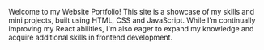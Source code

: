 Welcome to my Website Portfolio! This site is a showcase of my skills and mini projects, built using HTML, CSS and JavaScript. While I’m continually improving my React abilities, I'm also eager to expand my knowledge and acquire additional skills in frontend development.
